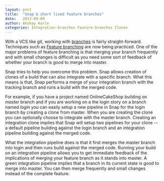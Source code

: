 ```yaml
---
layout: post
title:  "Snap & short lived feature branches"
date:   2013-09-09
author: Akshay Karle
categories: Integration-branches Feature-branches Clones
---
```


With a VCS like git, working with [branches](http://git-scm.com/book/en/Git-Branching-Basic-Branching-and-Merging) is fairly straight-forward. Techniques such as [Feature branching](http://martinfowler.com/bliki/FeatureBranch.html) are now being practiced. One of the major problems of feature branching is that merging your branch frequently and with small changes is difficult as you need some sort of feedback of whether your branch is good to merge into master.

Snap tries to help you overcome this problem. Snap allows creation of clones of a build that can also integrate with a specific branch. What this means is that, Snap performs a merge of your integration branch with the tracking branch and runs a build with the merged code.

For example, if you have a project named OnlineCakeShop building on *master* branch and if you are working on a the login story on a branch named *login* you can easily setup a new pipeline in Snap for the login branch by creating a clone from master. When you are creating the clone you can optionally choose to integrate with the master branch. Creating an integration clone implies that Snap will setup two pipelines for your clone -- a default pipeline building against the login branch and an integration pipeline building against the merged code.

What the integration pipeline does is that it first merges the master branch into login and then runs build against the merged code. Running your build on an integration pipeline allows you to get immediate feedback of the implications of merging your feature branch as it stands into master. A green integration pipeline implies that a branch in its current state is good to merge into master. You can then merge frequently and small changes instead of the complete feature.
